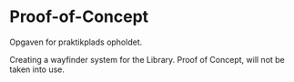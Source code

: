 # Proof-of-Concept
Opgaven for praktikplads opholdet.

Creating a wayfinder system for the Library.
Proof of Concept, will not be taken into use.
